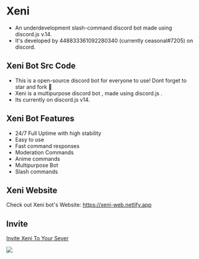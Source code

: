 
# Xeni

- An underdevelopment slash-command discord bot made using discord.js v.14. 
- It's developed by 448833361092280340 (currently ceasonal#7205) on discord.





## Xeni Bot Src Code
- This is a open-source discord bot for everyone to use! Dont forget to star and fork 💙
- Xeni is a multipurpose discord bot , made using discord.js .
- Its currently on discord.js v14.



##  Xeni Bot Features

- 24/7 Full Uptime with high stability
- Easy to use
- Fast command responses
- Moderation Commands
- Anime commands
- Multipurpose Bot
- Slash commands




## Xeni Website
Check out Xeni bot's Website: https://xeni-web.netlify.app



## Invite
[Invite Xeni To Your Sever](https://discord.com/oauth2/authorize?client_id=1076389208551334019&permissions=1799524707446&scope=bot%20applications.commands)

<img src="https://cdn.discordapp.com/attachments/642757845808578591/1086216602443321444/xenibanner.jpg">
